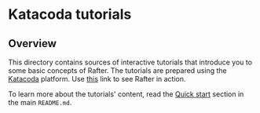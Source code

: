 # Katacoda tutorials

## Overview

This directory contains sources of interactive tutorials that introduce you to some basic concepts of Rafter. The tutorials are prepared using the [Katacoda](https://katacoda.com/) platform. Use [this](https://katacoda.com/rafter/scenarios/rafter) link to see Rafter in action.

To learn more about the tutorials' content, read the [Quick start](./../..//README.md#quick-start) section in the main `README.md`.
